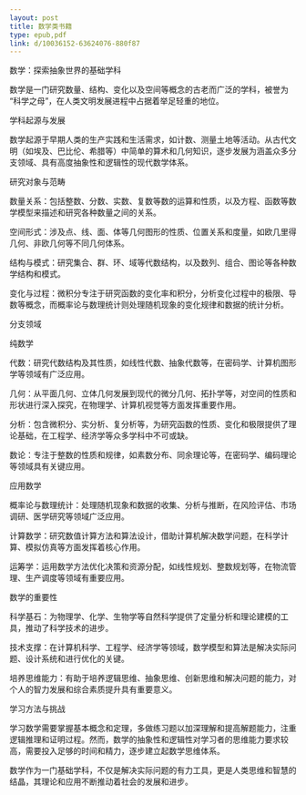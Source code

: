 ```yaml
---
layout: post
title: 数学类书籍
type: epub,pdf
link: d/10036152-63624076-880f87
---
```


数学：探索抽象世界的基础学科

数学是一门研究数量、结构、变化以及空间等概念的古老而广泛的学科，被誉为 “科学之母”，在人类文明发展进程中占据着举足轻重的地位。

学科起源与发展

数学起源于早期人类的生产实践和生活需求，如计数、测量土地等活动。从古代文明（如埃及、巴比伦、希腊等）中简单的算术和几何知识，逐步发展为涵盖众多分支领域、具有高度抽象性和逻辑性的现代数学体系。

研究对象与范畴

数量关系：包括整数、分数、实数、复数等数的运算和性质，以及方程、函数等数学模型来描述和研究各种数量之间的关系。

空间形式：涉及点、线、面、体等几何图形的性质、位置关系和度量，如欧几里得几何、非欧几何等不同几何体系。

结构与模式：研究集合、群、环、域等代数结构，以及数列、组合、图论等各种数学结构和模式。

变化与过程：微积分专注于研究函数的变化率和积分，分析变化过程中的极限、导数等概念，而概率论与数理统计则处理随机现象的变化规律和数据的统计分析。

分支领域

纯数学

代数：研究代数结构及其性质，如线性代数、抽象代数等，在密码学、计算机图形学等领域有广泛应用。

几何：从平面几何、立体几何发展到现代的微分几何、拓扑学等，对空间的性质和形状进行深入探究，在物理学、计算机视觉等方面发挥重要作用。

分析：包含微积分、实分析、复分析等，为研究函数的性质、变化和极限提供了理论基础，在工程学、经济学等众多学科中不可或缺。

数论：专注于整数的性质和规律，如素数分布、同余理论等，在密码学、编码理论等领域具有关键应用。

应用数学

概率论与数理统计：处理随机现象和数据的收集、分析与推断，在风险评估、市场调研、医学研究等领域广泛应用。

计算数学：研究数值计算方法和算法设计，借助计算机解决数学问题，在科学计算、模拟仿真等方面发挥着核心作用。

运筹学：运用数学方法优化决策和资源分配，如线性规划、整数规划等，在物流管理、生产调度等领域有重要应用。

数学的重要性

科学基石：为物理学、化学、生物学等自然科学提供了定量分析和理论建模的工具，推动了科学技术的进步。

技术支撑：在计算机科学、工程学、经济学等领域，数学模型和算法是解决实际问题、设计系统和进行优化的关键。

培养思维能力：有助于培养逻辑思维、抽象思维、创新思维和解决问题的能力，对个人的智力发展和综合素质提升具有重要意义。

学习方法与挑战

学习数学需要掌握基本概念和定理，多做练习题以加深理解和提高解题能力，注重逻辑推理和证明过程。然而，数学的抽象性和逻辑性对学习者的思维能力要求较高，需要投入足够的时间和精力，逐步建立起数学思维体系。

数学作为一门基础学科，不仅是解决实际问题的有力工具，更是人类思维和智慧的结晶，其理论和应用不断推动着社会的发展和进步。
